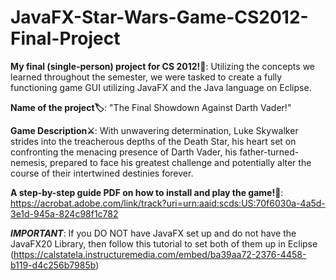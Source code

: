 # JavaFX-Star-Wars-Game-CS2012-Final-Project
**My final (single-person) project for CS 2012!👾**: Utilizing the concepts we learned throughout the semester, we were tasked to create a fully functioning game GUI utilizing JavaFX and the Java language on Eclipse.

**Name of the project🏷️**: "The Final Showdown Against Darth Vader!"

**Game Description⚔️**: With unwavering determination, Luke Skywalker strides into the treacherous depths of the Death Star, his heart set on confronting the menacing presence of Darth Vader, his father-turned-nemesis, prepared to face his greatest challenge and potentially alter the course of their intertwined destinies forever.

**A step-by-step guide PDF on how to install and play the game!📜**: https://acrobat.adobe.com/link/track?uri=urn:aaid:scds:US:70f6030a-4a5d-3e1d-945a-824c98f1c782

**_IMPORTANT_**: If you DO NOT have JavaFX set up and do not have the JavaFX20 Library, then follow this tutorial to set both of them up in Eclipse (https://calstatela.instructuremedia.com/embed/ba39aa72-2376-4458-b119-d4c256b7985b) 
